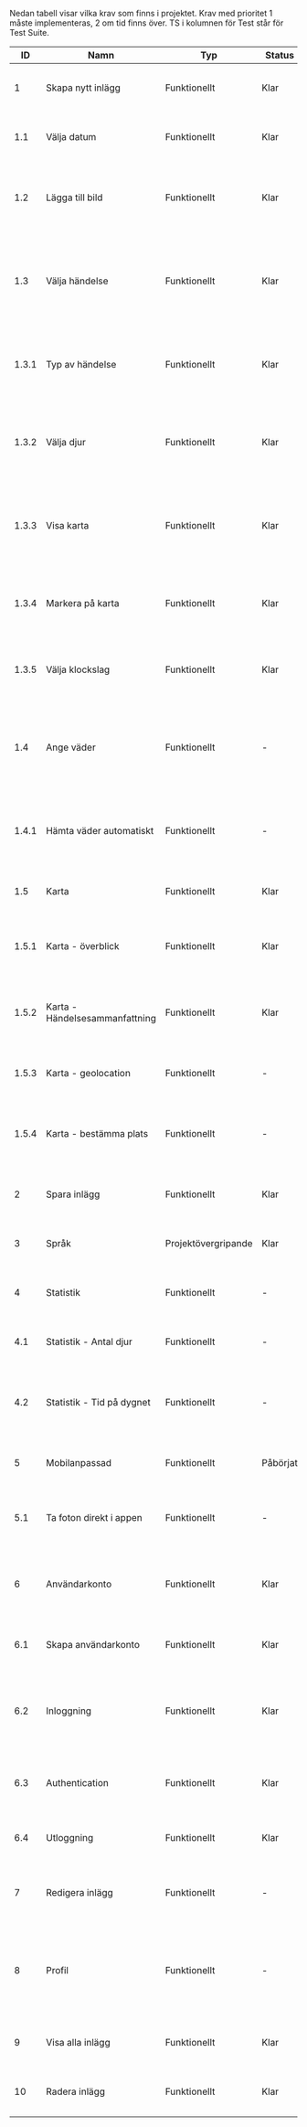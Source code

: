 Nedan tabell visar vilka krav som finns i projektet. Krav med prioritet 1 måste implementeras, 2 om tid finns över. TS i kolumnen för Test står för Test Suite.

ID | Namn | Typ | Status | Beskrivning | Test | Prio | Beroende
--- | --- | --- | --- | --- | --- | :---: | :---:
1 | Skapa nytt inlägg | Funktionellt | Klar | Som användare vill jag kunna skapa ett nytt dagboksinlägg | [TS6](https://github.com/1dv430/dp222gj-project/wiki/Test-Suite-6---Spara-inl%C3%A4gg) | 1 | -
1.1 | Välja datum  | Funktionellt | Klar | Som användare vill jag kunna välja ett datum på ett nytt inlägg | [TS6](https://github.com/1dv430/dp222gj-project/wiki/Test-Suite-6---Spara-inl%C3%A4gg) | 1 | 1
1.2 | Lägga till bild | Funktionellt | Klar | Som användare vill jag kunna lägga till en eller flera bilder kopplade till ett nytt inlägg | [TS5](https://github.com/1dv430/dp222gj-project/wiki/Test-Suite-5-Hantera-bilder) | 1 | 1
1.3 | Välja händelse | Funktionellt | Klar | Som användare vill jag kunna lägga till en eller flera händelser kopplade till ett nytt inlägg och de ska visas i en lista | [TS4](https://github.com/1dv430/dp222gj-project/wiki/Test-Suite-4---Hantera-h%C3%A4ndelser) | 1 | 1
1.3.1 | Typ av händelse | Funktionellt | Klar | Som användare vill jag kunna välja typ (observation, skott) på en händelse | [TS4](https://github.com/1dv430/dp222gj-project/wiki/Test-Suite-4---Hantera-h%C3%A4ndelser) | 1 | 1.3
1.3.2 | Välja djur | Funktionellt | Klar | Som användare vill jag kunna välja ett eller flera djur från den svenska faunan kopplade till en händelse | [TS4](https://github.com/1dv430/dp222gj-project/wiki/Test-Suite-4---Hantera-h%C3%A4ndelser) | 1 | 1.3
1.3.3 | Visa karta | Funktionellt | Klar | Som användare vill jag se och kunna använda en karta ifrån Google Maps kopplat till inlägget | [TS4](https://github.com/1dv430/dp222gj-project/wiki/Test-Suite-4---Hantera-h%C3%A4ndelser) | 1 | 1.3
1.3.4 | Markera på karta | Funktionellt | Klar | Som användare vill jag markera på karta var någonstans händelsen utspelade sig | [TS4](https://github.com/1dv430/dp222gj-project/wiki/Test-Suite-4---Hantera-h%C3%A4ndelser) | 1 | 1.3
1.3.5 | Välja klockslag  | Funktionellt | Klar | Som användare vill jag kunna välja ett klockslag på en ny händelse | [TS4](https://github.com/1dv430/dp222gj-project/wiki/Test-Suite-4---Hantera-h%C3%A4ndelser) | 1 | 1.3
1.4 | Ange väder | Funktionellt | - | Som användare vill jag kunna ange väderförhållandet (temperatur, vind, lufttryck) den aktuella dagen | - | 2 | 1
1.4.1 | Hämta väder automatiskt | Funktionellt | - | Som användare vill jag kunna hämta vädret automatiskt för aktuell dag och tidpunkt | - | 2 | 1.4
1.5 | Karta | Funktionellt | Klar | Som användare vill jag kunna se och använda en karta | [TS4](https://github.com/1dv430/dp222gj-project/wiki/Test-Suite-4---Hantera-h%C3%A4ndelser) | 1 | 1
1.5.1 | Karta - överblick | Funktionellt | Klar | Som användare vill jag kunna se alla mina händelser på kartan | [TS7](https://github.com/1dv430/dp222gj-project/wiki/Test-Suite-7-Visa-inl%C3%A4gg) | 1 | 1.5
1.5.2 | Karta - Händelsesammanfattning  | Funktionellt | Klar | Som användare vill jag kunna se en sammanfattning av händelsen då jag väljer den | [TS4](https://github.com/1dv430/dp222gj-project/wiki/Test-Suite-4---Hantera-h%C3%A4ndelser) | 1 | 1.5.1
1.5.3 | Karta - geolocation | Funktionellt | - | Som användare vill jag kunna ladda kartan ifrån min position | - | 2 | 1.5
1.5.4 | Karta - bestämma plats | Funktionellt | - | Som användare vill jag kunna ställa in vilken plats som ska laddas in som default | - | 2 | 1.5
2 | Spara inlägg | Funktionellt | Klar | Som användare vill jag kunna spara ett dagboksinlägg | [TS6](https://github.com/1dv430/dp222gj-project/wiki/Test-Suite-6---Spara-inl%C3%A4gg) | 1 | 1
3 | Språk | Projektövergripande | Klar | Som användare vill jag navigera webbplatsen på svenska | - | 1 | -
4 | Statistik | Funktionellt | - | Som användare vill jag se statistik över mina händelser | - | 2 | -
4.1 | Statistik - Antal djur | Funktionellt | - | Som användare vill jag se statistik över antal djur som observerats | - | 2 | 4
4.2 | Statistik - Tid på dygnet | Funktionellt | - | Som användare vill jag se statistik över tid på dygnet som händelserna inträffade | - | 2 | 4
5 | Mobilanpassad | Funktionellt | Påbörjat | Som användare vill jag att applikationen ska fungera i mobilen | - | 2 | -
5.1 | Ta foton direkt i appen| Funktionellt | - | Som användare vill jag kunna ta foton med mobilkameran direkt i appen | - | 2 | 5
6 | Användarkonto | Funktionellt | Klar | Som användare vill jag kunna skapa ett konto och kunna logga in med mina uppgifter | [TS1](https://github.com/1dv430/dp222gj-project/wiki/Test-suite-1---Anv%C3%A4ndarregistrering), [TS2](https://github.com/1dv430/dp222gj-project/wiki/Test-suite-2---Anv%C3%A4ndarinloggning), [TS3](https://github.com/1dv430/dp222gj-project/wiki/Test-Suite-3---Utloggning) | 1 | -
6.1 | Skapa användarkonto | Funktionellt | Klar | Som användare vill jag kunna skapa ett användarkonto | [TS1](https://github.com/1dv430/dp222gj-project/wiki/Test-suite-1---Anv%C3%A4ndarregistrering) | 1 | 6
6.2 | Inloggning | Funktionellt | Klar | Som användare vill jag kunna logga in i applikationen så att jag kan komma åt mina sparade inlägg | [TS2](https://github.com/1dv430/dp222gj-project/wiki/Test-suite-2---Anv%C3%A4ndarinloggning) | 1 | 6
6.3 | Authentication | Funktionellt | Klar | Man måste vara authenticerad för att se sina inlägg, komma åt profil etc. | [TS2](https://github.com/1dv430/dp222gj-project/wiki/Test-suite-2---Anv%C3%A4ndarinloggning) | 1 | 6
6.4 | Utloggning | Funktionellt | Klar | Som användare ska man kunna logga ut från sitt konto. | [TS3](https://github.com/1dv430/dp222gj-project/wiki/Test-Suite-3---Utloggning) | 1 | 6 
7 | Redigera inlägg | Funktionellt | - | Som användare vill jag kunna redigera ett redan skapat inlägg | - | 1 | -
8 | Profil | Funktionellt | - | Som användare vill jag ha en profil där jag kan ange inställningar så som startplatsens koordinater på kartan | - | 2 | -
9 | Visa alla  inlägg | Funktionellt | Klar | Som användare vill jag se alla mina inlägg då jag loggat in | [TS7](https://github.com/1dv430/dp222gj-project/wiki/Test-Suite-7-Visa-inl%C3%A4gg) | 1 |  2
10 | Radera inlägg | Funktionellt | Klar | Som användare vill jag kunna radera mina inlägg | [TS8](https://github.com/1dv430/dp222gj-project/wiki/Test-Suite-8-Radera-inl%C3%A4gg) | 1 | 2
<!--stackedit_data:
eyJoaXN0b3J5IjpbLTk0Nzg1NjExOF19
-->